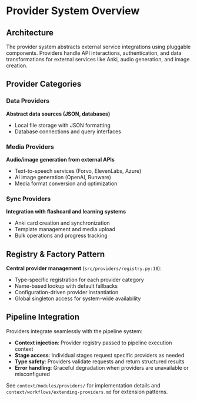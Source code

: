 # Provider System Overview

## Architecture

The provider system abstracts external service integrations using pluggable components. Providers handle API interactions, authentication, and data transformations for external services like Anki, audio generation, and image creation.

## Provider Categories

### Data Providers
**Abstract data sources (JSON, databases)**
- Local file storage with JSON formatting
- Database connections and query interfaces

### Media Providers
**Audio/image generation from external APIs**
- Text-to-speech services (Forvo, ElevenLabs, Azure)
- AI image generation (OpenAI, Runware)
- Media format conversion and optimization

### Sync Providers
**Integration with flashcard and learning systems**
- Anki card creation and synchronization
- Template management and media upload
- Bulk operations and progress tracking

## Registry & Factory Pattern

**Central provider management** (`src/providers/registry.py:18`):
- Type-specific registration for each provider category
- Name-based lookup with default fallbacks
- Configuration-driven provider instantiation
- Global singleton access for system-wide availability

## Pipeline Integration

Providers integrate seamlessly with the pipeline system:
- **Context injection**: Provider registry passed to pipeline execution context
- **Stage access**: Individual stages request specific providers as needed
- **Type safety**: Providers validate requests and return structured results
- **Error handling**: Graceful degradation when providers are unavailable or misconfigured

See `context/modules/providers/` for implementation details and `context/workflows/extending-providers.md` for extension patterns.
